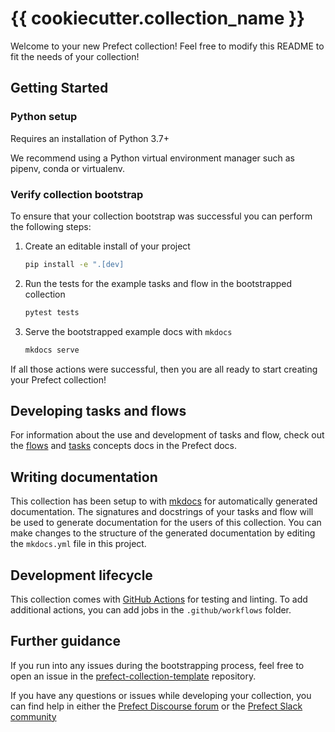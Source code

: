# {{ cookiecutter.collection_name }}

Welcome to your new Prefect collection! Feel free to modify this README to fit the needs of your collection!

## Getting Started

### Python setup

Requires an installation of Python 3.7+

We recommend using a Python virtual environment manager such as pipenv, conda or virtualenv.

### Verify collection bootstrap

To ensure that your collection bootstrap was successful you can perform the following steps:

1. Create an editable install of your project
   ```bash
   pip install -e ".[dev]
   ```
2. Run the tests for the example tasks and flow in the bootstrapped collection
   ```bash
   pytest tests
   ```
3. Serve the bootstrapped example docs with `mkdocs`
   ```bash
   mkdocs serve
   ```

If all those actions were successful, then you are all ready to start creating your Prefect collection!

## Developing tasks and flows

For information about the use and development of tasks and flow, check out the [flows](https://orion-docs.prefect.io/concepts/flows/) and [tasks](https://orion-docs.prefect.io/concepts/tasks/) concepts docs in the Prefect docs.

## Writing documentation

This collection has been setup to with [mkdocs](https://www.mkdocs.org/) for automatically generated documentation. The signatures and docstrings of your tasks and flow will be used to generate documentation for the users of this collection. You can make changes to the structure of the generated documentation by editing the `mkdocs.yml` file in this project.

## Development lifecycle

This collection comes with [GitHub Actions](https://docs.github.com/en/actions) for testing and linting. To add additional actions, you can add jobs in the `.github/workflows` folder.

## Further guidance

If you run into any issues during the bootstrapping process, feel free to open an issue in the [prefect-collection-template](https://github.com/PrefectHQ/prefect-collection-template) repository.

If you have any questions or issues while developing your collection, you can find help in either the [Prefect Discourse forum](https://discourse.prefect.io/) or the [Prefect Slack community](https://prefect.io/slack)
